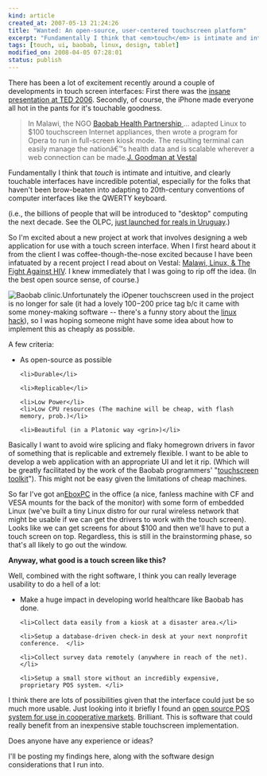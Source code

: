 ```yaml
--- 
kind: article
created_at: 2007-05-13 21:24:26
title: "Wanted: An open-source, user-centered touchscreen platform"
excerpt: "Fundamentally I think that <em>touch</em> is intimate and intuitive, and clearly touchable interfaces have incredible potential, especially for the folks that haven't been brow-beaten into adapting to 20th-century conventions of computer interfaces like the QWERTY keyboard."
tags: [touch, ui, baobab, linux, design, tablet]
modified_on: 2008-04-05 07:28:01
status: publish
---
```


There has been a lot of excitement recently around a couple of developments in touch screen interfaces:  First there was the <a href="http://www.youtube.com/watch?v=UcKqyn-gUbY&mode=related&search=">insane presentation at TED 2006</a>. Secondly, of course, the iPhone made everyone all hot in the pants for it's touchable goodness.

<blockquote> In Malawi, the NGO <a href="http://www.baobabhealth.org/">Baobab Health Partnership </a>... adapted Linux to $100 touchscreen Internet appliances, then wrote a program for Opera to run in full-screen kiosk mode. The resulting terminal can easily manage the nationâ€™s health data and is scalable wherever a web connection can be made.<span class="attribution"><a href="http://www.vestaldesign.com/blog/2007/03/malawi-linux-the-fight-against-hiv.html">J. Goodman at Vestal</a></span></blockquote>

Fundamentally I think that <em>touch</em> is intimate and intuitive, and clearly touchable interfaces have incredible potential, especially for the folks that haven't been brow-beaten into adapting to 20th-century conventions of computer interfaces like the QWERTY keyboard.

(i.e., the billions of people that will be introduced to "desktop" computing the next decade. See the OLPC, <a href="http://wiki.laptop.org/wiki/Current_events">just launched for reals in Uruguay</a>.)

So I'm excited about a new project at work that involves designing a web application for use with a touch screen interface. When I first heard about it from the client I was coffee-though-the-nose excited because I have been infatuated by a recent project I read about on Vestal: <a href="http://www.vestaldesign.com/blog/2007/03/malawi-linux-the-fight-against-hiv.html">Malawi, Linux, & The Fight Against HIV</a>. I knew immediately that I was going to rip off the idea. (In the best open source sense, of course.) 

<img src='/images/touchscreen.png' alt='Baobab clinic.' />Unfortunately the iOpener touchscreen used in the project is no longer for sale (it had a lovely $100-$200 price tag b/c it came with some money-making software -- there's a funny story about the <a href="http://www.wired.com/science/discoveries/news/2000/03/34977"> linux hack</a>), so I was hoping someone might have some idea about how to implement this as cheaply as possible. 

A few criteria: 
<ul>
	<li>As open-source as possible</li>

	<li>Durable</li>
 
	<li>Replicable</li>

	<li>Low Power</li>
	<li>Low CPU resources (The machine will be cheap, with flash memory, prob.)</li>

	<li>Beautiful (in a Platonic way <grin>)</li>
</ul>


Basically I want to avoid wire splicing and flaky homegrown drivers in favor of something that is replicable and extremely flexible. I want to be able to develop a web application with an appropriate UI and let it rip. (Which will be greatly facilitated by the work of the Baobab programmers' "<a href="http://www.baobabhealth.org/2006/08/30/touchscreen-toolkit-documentation/">touchscreen toolkit</a>"). This might not be easy given the limitations of cheap machines.  
  
So far I've got an<a href="http://www.wdlsystems.com/modperl/view_services.cgi?r=detail&prod_num=1EBOX23&aisle_id=799">EboxPC</a> in the office (a nice, fanless machine with CF and VESA mounts for the back of the monitor) with some form of embedded Linux (we've built a tiny Linux distro for our rural wireless network that might be usable if we can get the drivers to work with the touch screen). Looks like we can get screens for about $100 and then we'll have to put a touch screen on top. Regardless, this is still in the brainstorming phase, so that's all likely to go out the window.

<strong>Anyway, what good is a touch screen like this? </strong>

Well, combined with the right software, I think you can really leverage usability to do a hell of a lot:

<ul>
	<li>Make a huge impact in developing world healthcare like Baobab has done. </li>

	<li>Collect data easily from a kiosk at a disaster area.</li>

	<li>Setup a database-driven check-in desk at your next nonprofit conference.  </li>

	<li>Collect survey data remotely (anywhere in reach of the net).</li>

	<li>Setup a small store without an incredibly expensive, proprietary POS system. </li>

</ul>

I think there are lots of possibilities given that the interface could just be so much more usable. Just looking into it briefly I found an <a href="http://www.cooperativegrocer.coop/cg2003/0503_anderson.html">open source POS system for use in cooperative markets</a>. Brilliant. This is software that could really benefit from an inexpensive stable touchscreen implementation.

Does anyone have any experience or ideas? 

I'll be posting my findings here, along with the software design considerations that I run into. 